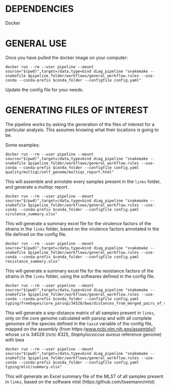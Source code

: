 # DEPENDENCIES
  Docker  

# GENERAL USE
Once you have pulled the docker image on your computer: 
```
docker run --rm --user pipeline --mount source="$(pwd)",target=/data,type=bind diag_pipeline "snakemake --snakefile $pipeline_folder/workflows/general_workflow.rules --use-conda --conda-prefix $conda_folder --configfile config.yaml"
```

Update the config file for your needs.

# GENERATING FILES OF INTEREST

The pipeline works by asking the generation of the files of interest for a particular analysis. This assumes knowing what their locations is going to be.


Some examples:

```
docker run --rm --user pipeline --mount source="$(pwd)",target=/data,type=bind diag_pipeline "snakemake --snakefile $pipeline_folder/workflows/general_workflow.rules --use-conda --conda-prefix $conda_folder --configfile config.yaml quality/multiqc/self_genome/multiqc_report.html"
```

This will assemble and annotate every samples present in the `links` folder, and generate a multiqc report.


```
docker run --rm --user pipeline --mount source="$(pwd)",target=/data,type=bind diag_pipeline "snakemake --snakefile $pipeline_folder/workflows/general_workflow.rules --use-conda --conda-prefix $conda_folder --configfile config.yaml virulence_summary.xlsx"
```

This will generate a summary excel file for the virulence factors of the strains in the `links` folder, based on the virulence factors annotated in the file defined on the config file.



```
docker run --rm --user pipeline --mount source="$(pwd)",target=/data,type=bind diag_pipeline "snakemake --snakefile $pipeline_folder/workflows/general_workflow.rules --use-conda --conda-prefix $conda_folder --configfile config.yaml resistance_summary.xlsx"
```

This will generate a summary excel file for the resistance factors of the strains in the `links` folder, using the softwares defined in the config file.


```
docker run --rm --user pipeline --mount source="$(pwd)",target=/data,type=bind diag_pipeline "snakemake --snakefile $pipeline_folder/workflows/general_workflow.rules --use-conda --conda-prefix $conda_folder --configfile config.yaml typing/freebayes/core_parsnp/34528/bwa/distances_from_merged_pairs_of_vcf.xlsx"
```

This will generate a snp-distance matrix of all samples present in `links`, only on the core genome calculated with parsnp and with all complete genomes of the species defined in the `taxid` variable of the config file, mapped on the assembly (from https:/www.ncbi.nlm.nih.gov/assembly/) whose `id` is 34528 (nctc 8325, *Staphylococcus aureus* reference genome) with bwa


```
docker run --rm --user pipeline --mount source="$(pwd)",target=/data,type=bind diag_pipeline "snakemake --snakefile $pipeline_folder/workflows/general_workflow.rules --use-conda --conda-prefix $conda_folder --configfile config.yaml typing/mlst/summary.xlsx"
```

This will generate an Excel summary file of the MLST of all samples present in `links`, based on the software mlst (https:/github.com/tseemann/mlst)

